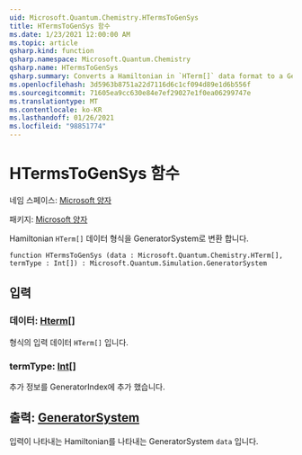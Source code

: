 ```yaml
---
uid: Microsoft.Quantum.Chemistry.HTermsToGenSys
title: HTermsToGenSys 함수
ms.date: 1/23/2021 12:00:00 AM
ms.topic: article
qsharp.kind: function
qsharp.namespace: Microsoft.Quantum.Chemistry
qsharp.name: HTermsToGenSys
qsharp.summary: Converts a Hamiltonian in `HTerm[]` data format to a GeneratorSystem.
ms.openlocfilehash: 3d5963b8751a22d7116d6c1cf094d89e1d6b556f
ms.sourcegitcommit: 71605ea9cc630e84e7ef29027e1f0ea06299747e
ms.translationtype: MT
ms.contentlocale: ko-KR
ms.lasthandoff: 01/26/2021
ms.locfileid: "98851774"
---
```

# <a name="htermstogensys-function"></a>HTermsToGenSys 함수

네임 스페이스: [Microsoft 양자](xref:Microsoft.Quantum.Chemistry)

패키지: [Microsoft 양자](https://nuget.org/packages/Microsoft.Quantum.Chemistry)


Hamiltonian `HTerm[]` 데이터 형식을 GeneratorSystem로 변환 합니다.

```qsharp
function HTermsToGenSys (data : Microsoft.Quantum.Chemistry.HTerm[], termType : Int[]) : Microsoft.Quantum.Simulation.GeneratorSystem
```


## <a name="input"></a>입력

### <a name="data--hterm"></a>데이터: [Hterm](xref:Microsoft.Quantum.Chemistry.HTerm)[]

형식의 입력 데이터 `HTerm[]` 입니다.


### <a name="termtype--int"></a>termType: [Int](xref:microsoft.quantum.lang-ref.int)[]

추가 정보를 GeneratorIndex에 추가 했습니다.



## <a name="output--generatorsystem"></a>출력: [GeneratorSystem](xref:Microsoft.Quantum.Simulation.GeneratorSystem)

입력이 나타내는 Hamiltonian를 나타내는 GeneratorSystem `data` 입니다.